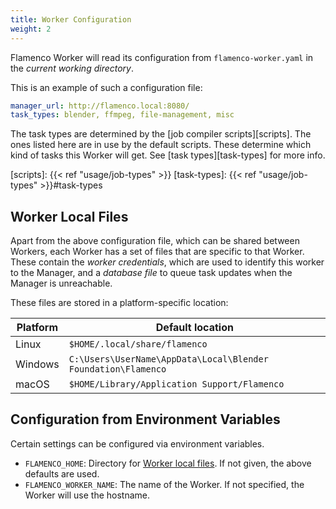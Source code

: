 ```yaml
---
title: Worker Configuration
weight: 2
---
```


Flamenco Worker will read its configuration from `flamenco-worker.yaml` in the
*current working directory*.

This is an example of such a configuration file:

```yaml
manager_url: http://flamenco.local:8080/
task_types: blender, ffmpeg, file-management, misc
```

The task types are determined by the [job compiler scripts][scripts]. The ones
listed here are in use by the default scripts. These determine which kind of
tasks this Worker will get. See [task types][task-types] for more info.

[scripts]: {{< ref "usage/job-types" >}}
[task-types]: {{< ref "usage/job-types" >}}#task-types

## Worker Local Files

Apart from the above configuration file, which can be shared between Workers,
each Worker has a set of files that are specific to that Worker. These contain
the *worker credentials*, which are used to identify this worker to the Manager,
and a *database file* to queue task updates when the Manager is unreachable.

These files are stored in a platform-specific location:

| Platform | Default location |
| -- | -- |
| Linux | `$HOME/.local/share/flamenco` |
| Windows | `C:\Users\UserName\AppData\Local\Blender Foundation\Flamenco` |
| macOS | `$HOME/Library/Application Support/Flamenco` |

## Configuration from Environment Variables

Certain settings can be configured via environment variables.

- `FLAMENCO_HOME`: Directory for [Worker local files](#worker-local-files). If
  not given, the above defaults are used.
- `FLAMENCO_WORKER_NAME`: The name of the Worker. If not specified, the Worker
  will use the hostname.

